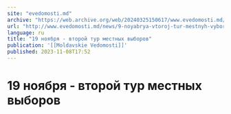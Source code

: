 ```yaml
---
site: "evedomosti.md"
archive: "https://web.archive.org/web/20240325150617/www.evedomosti.md/news/9-noyabrya-vtoroj-tur-mestnyh-vyborov"
url: "http://www.evedomosti.md/news/9-noyabrya-vtoroj-tur-mestnyh-vyborov"
language: ru
title: "19 ноября - второй тур местных выборов"
publication: '[[Moldavskie Vedomosti]]'
published: 2023-11-08T17:52
---
```


# 19 ноября - второй тур местных выборов

